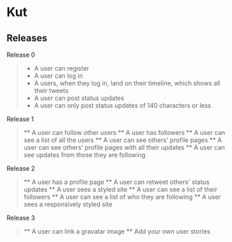 # Kut
## Releases

Release 0
> * A user can register
> * A user can log in
> * A users, when they log in, land on their timeline, which shows all their tweets
> * A user can post status updates
> * A user can only post status updates of 140 characters or less

Release 1
> ** A user can follow other users
> ** A user has followers
> ** A user can see a list of all the users
> ** A user can see others' profile pages
> ** A user can see others' profile pages with all their updates
> ** A user can see updates from those they are following

Release 2
> ** A user has a profile page
> ** A user can retweet others' status updates
> ** A user sees a styled site
> ** A user can see a list of their followers
> ** A user can see a list of who they are following
> ** A user sees a responsively styled site

Release 3
> ** A user can link a gravatar image
> ** Add your own user stories
